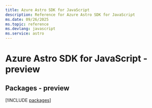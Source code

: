 ```yaml
---
title: Azure Astro SDK for JavaScript
description: Reference for Azure Astro SDK for JavaScript
ms.date: 09/26/2025
ms.topic: reference
ms.devlang: javascript
ms.service: astro
---
```

# Azure Astro SDK for JavaScript - preview
## Packages - preview
[!INCLUDE [packages](astro-index.md)]